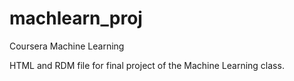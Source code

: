 # machlearn_proj
Coursera Machine Learning

HTML and RDM file for final project of the Machine Learning class.
